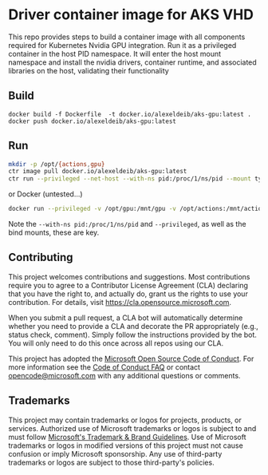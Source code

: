 # Driver container image for AKS VHD

This repo provides steps to build a container image with all components required for 
Kubernetes Nvidia GPU integration. Run it as a privileged container in the host PID namespace.
It will enter the host mount namespace and install the nvidia drivers, container runtime, 
and associated libraries on the host, validating their functionality

## Build
```
docker build -f Dockerfile  -t docker.io/alexeldeib/aks-gpu:latest .
docker push docker.io/alexeldeib/aks-gpu:latest
```

## Run
```bash
mkdir -p /opt/{actions,gpu}
ctr image pull docker.io/alexeldeib/aks-gpu:latest
ctr run --privileged --net-host --with-ns pid:/proc/1/ns/pid --mount type=bind,src=/opt/gpu,dst=/mnt/gpu,options=rbind --mount type=bind,src=/opt/actions,dst=/mnt/actions,options=rbind -t docker.io/alexeldeib/aks-gpu:latest /entrypoint.sh install.sh
```

or Docker (untested...)
```bash
docker run --privileged -v /opt/gpu:/mnt/gpu -v /opt/actions:/mnt/actions docker.io/alexeldeib/aks-gpu:latest
```

Note the `--with-ns pid:/proc/1/ns/pid` and `--privileged`, as well as the bind mounts, these are key.


## Contributing

This project welcomes contributions and suggestions.  Most contributions require you to agree to a
Contributor License Agreement (CLA) declaring that you have the right to, and actually do, grant us
the rights to use your contribution. For details, visit https://cla.opensource.microsoft.com.

When you submit a pull request, a CLA bot will automatically determine whether you need to provide
a CLA and decorate the PR appropriately (e.g., status check, comment). Simply follow the instructions
provided by the bot. You will only need to do this once across all repos using our CLA.

This project has adopted the [Microsoft Open Source Code of Conduct](https://opensource.microsoft.com/codeofconduct/).
For more information see the [Code of Conduct FAQ](https://opensource.microsoft.com/codeofconduct/faq/) or
contact [opencode@microsoft.com](mailto:opencode@microsoft.com) with any additional questions or comments.

## Trademarks

This project may contain trademarks or logos for projects, products, or services. Authorized use of Microsoft 
trademarks or logos is subject to and must follow 
[Microsoft's Trademark & Brand Guidelines](https://www.microsoft.com/en-us/legal/intellectualproperty/trademarks/usage/general).
Use of Microsoft trademarks or logos in modified versions of this project must not cause confusion or imply Microsoft sponsorship.
Any use of third-party trademarks or logos are subject to those third-party's policies.
